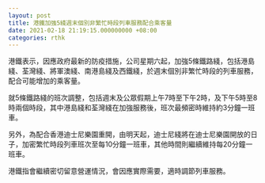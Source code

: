 ```yaml
---
layout: post
title: 港鐵加強5綫週末個別非繁忙時段列車服務配合乘客量
date: 2021-02-18 21:19:15.000000000 +08:00
categories: rthk
---
```


港鐵表示，因應政府最新的防疫措施，公司星期六起，加強5條鐵路綫，包括港島綫、荃灣綫、將軍澳綫、南港島綫及西鐵綫，於週末個別非繁忙時段的列車服務，配合可能增加的乘客量。

就5條鐵路綫的班次調整，包括週末及公眾假期上午7時至下午2時，及下午5時至8時兩個時段，其中港島綫和荃灣綫在加強服務後，班次最頻密時維持約3分鐘一班車。

另外，為配合香港迪士尼樂園重開，由明天起，迪士尼綫將在迪士尼樂園開放的日子，加密繁忙時段列車班次至每10分鐘一班車，其他時間則繼續維持每20分鐘一班車。

港鐵指會繼續密切留意營運情況，會因應實際需要，適時調節列車服務。
